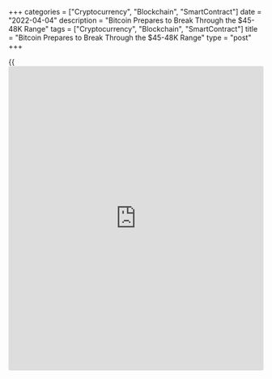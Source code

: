 +++
categories = ["Cryptocurrency", "Blockchain", "SmartContract"]
date = "2022-04-04"
description = "Bitcoin Prepares to Break Through the $45-48K Range"
tags = ["Cryptocurrency", "Blockchain", "SmartContract"]
title = "Bitcoin Prepares to Break Through the $45-48K Range"
type = "post"
+++

{{<iframe id="large-banner" src="https://www.bounty.group/#slide=1.0" width="100%" height="600" scrolling="no" style="border: 0px solid rgb(216, 221, 230); border-radius: 3px;">}}

Bitcoin rose 0.6% over the past week, ending it at around $46,400.
Ethereum added 8%, while other leading altcoins from the top ten rose in
price from 0.1% (XRP) to 30% (Solana).

According to CoinMarketCap, the total capitalization of the crypto
market increased by 1.3% over the week, to $2.15 trillion. The Bitcoin
dominance index over the same period of time sank by 1.5% points, to
40.7% due to the growth of altcoins.

![Bitcoin Prepares to Break Through the $45-48K Range][1]

At the beginning of the new week, the cryptocurrency index of fear and
greed rose from 48 to 52, remaining within the neutral range.

Bitcoin has corrected down since Thursday along with the decline in
stock indices. Noticeable resistance was provided by the $48K level with
the 200-day moving average passing close to it. Over the weekend, the
first cryptocurrency found a balance near $46K.

Buyers manage to keep [bitcoin](https://www.letsplayfx.com/blog/forex-for-bitcoin/) from falling to the area of previous peaks
near $45, turning the former resistance into effective support. However,
a breakout of the 200-day moving average is still required to confirm
bullish sentiment. Breaking out of the $45-48K range could signal the
start of a broader trend in the direction of the breakout.

In early April, the commemorative 19 millionth coin was mined in the
[bitcoin](https://www.letsplayfx.com/blog/forex-for-bitcoin/) network. At the moment, more than 90% of the total emission of
the first cryptocurrency has been mined, which is limited to 21 million
coins.

Bitcoin can reach $4.8 million if it acquires the status of a global
reserve asset, according to VanEck investment company. However, this
scenario is unlikely. The top contender for the status of world reserve
currency is now the Chinese yuan.

_Source:[FXPro][2]_

   1. /files/downloads/5/9/9/5992cb126fa82530ed318bc2f8e6cdf6_687db9335ff850edf61aaddf9d8598d9.png
   2. /geturl/index/3fb46c9200ea8ee901f7b2d989936cd55810a0f0/